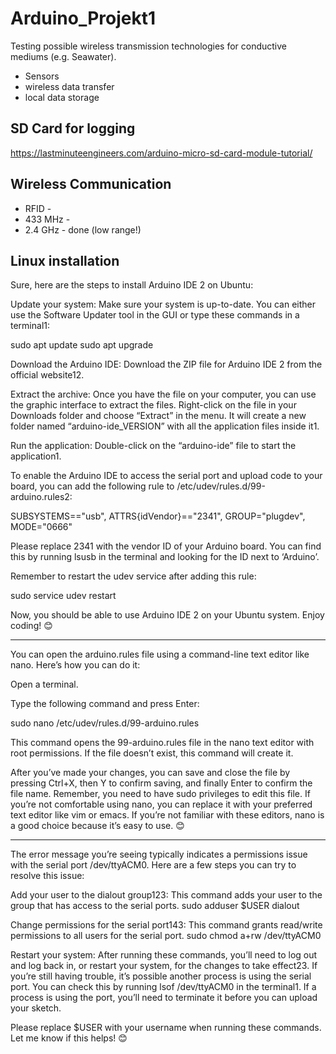# Arduino_Projekt1

Testing possible wireless transmission technologies for conductive mediums (e.g. Seawater).

- Sensors
- wireless data transfer
- local data storage

## SD Card for logging

<https://lastminuteengineers.com/arduino-micro-sd-card-module-tutorial/>

## Wireless Communication

- RFID        -
- 433 MHz      -
- 2.4 GHz      - done (low range!)

## Linux installation

Sure, here are the steps to install Arduino IDE 2 on Ubuntu:

Update your system: Make sure your system is up-to-date. You can either use the Software Updater tool in the GUI or type these commands in a terminal1:

sudo apt update
sudo apt upgrade

Download the Arduino IDE: Download the ZIP file for Arduino IDE 2 from the official website12.

Extract the archive: Once you have the file on your computer, you can use the graphic interface to extract the files. Right-click on the file in your Downloads folder and choose “Extract” in the menu. It will create a new folder named “arduino-ide_VERSION” with all the application files inside it1.

Run the application: Double-click on the “arduino-ide” file to start the application1.

To enable the Arduino IDE to access the serial port and upload code to your board, you can add the following rule to /etc/udev/rules.d/99-arduino.rules2:

SUBSYSTEMS=="usb", ATTRS{idVendor}=="2341", GROUP="plugdev", MODE="0666"

Please replace 2341 with the vendor ID of your Arduino board. You can find this by running lsusb in the terminal and looking for the ID next to ‘Arduino’.

Remember to restart the udev service after adding this rule:

sudo service udev restart

Now, you should be able to use Arduino IDE 2 on your Ubuntu system. Enjoy coding! 😊

-----------------------------------------------------------------------

You can open the arduino.rules file using a command-line text editor like nano. Here’s how you can do it:

Open a terminal.

Type the following command and press Enter:

sudo nano /etc/udev/rules.d/99-arduino.rules

This command opens the 99-arduino.rules file in the nano text editor with root permissions. If the file doesn’t exist, this command will create it.

After you’ve made your changes, you can save and close the file by pressing Ctrl+X, then Y to confirm saving, and finally Enter to confirm the file name.
Remember, you need to have sudo privileges to edit this file. If you’re not comfortable using nano, you can replace it with your preferred text editor like vim or emacs. If you’re not familiar with these editors, nano is a good choice because it’s easy to use. 😊

-----------------------------------------------------------------------
The error message you’re seeing typically indicates a permissions issue with the serial port /dev/ttyACM0. Here are a few steps you can try to resolve this issue:

Add your user to the dialout group123: This command adds your user to the group that has access to the serial ports.
sudo adduser $USER dialout

Change permissions for the serial port143: This command grants read/write permissions to all users for the serial port.
sudo chmod a+rw /dev/ttyACM0

Restart your system: After running these commands, you’ll need to log out and log back in, or restart your system, for the changes to take effect23.
If you’re still having trouble, it’s possible another process is using the serial port. You can check this by running lsof /dev/ttyACM0 in the terminal1. If a process is using the port, you’ll need to terminate it before you can upload your sketch.

Please replace $USER with your username when running these commands. Let me know if this helps! 😊
